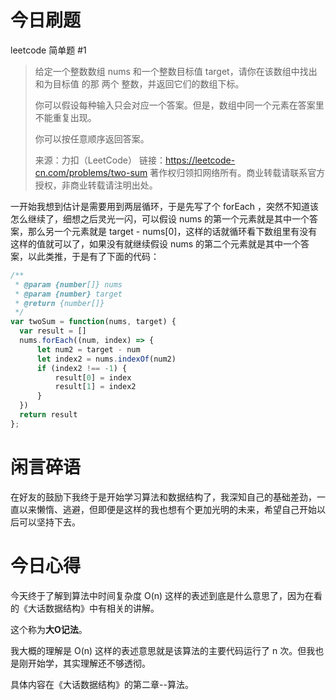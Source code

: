 # 今日刷题
leetcode 简单题 #1

> 给定一个整数数组 nums 和一个整数目标值 target，请你在该数组中找出 和为目标值 的那 两个 整数，并返回它们的数组下标。
>
> 你可以假设每种输入只会对应一个答案。但是，数组中同一个元素在答案里不能重复出现。
>
> 你可以按任意顺序返回答案。
>
> 来源：力扣（LeetCode）
链接：https://leetcode-cn.com/problems/two-sum
著作权归领扣网络所有。商业转载请联系官方授权，非商业转载请注明出处。

一开始我想到估计是需要用到两层循环，于是先写了个 forEach ，突然不知道该怎么继续了，细想之后灵光一闪，可以假设 nums 的第一个元素就是其中一个答案，那么另一个元素就是 target - nums[0]，这样的话就循环看下数组里有没有这样的值就可以了，如果没有就继续假设 nums 的第二个元素就是其中一个答案，以此类推，于是有了下面的代码：

```js
/**
 * @param {number[]} nums
 * @param {number} target
 * @return {number[]}
 */
var twoSum = function(nums, target) {
  var result = []
  nums.forEach((num, index) => {
      let num2 = target - num
      let index2 = nums.indexOf(num2)
      if (index2 !== -1) {
          result[0] = index
          result[1] = index2
      }
  })
  return result
};
```

# 闲言碎语
在好友的鼓励下我终于是开始学习算法和数据结构了，我深知自己的基础差劲，一直以来懒惰、逃避，但即便是这样的我也想有个更加光明的未来，希望自己开始以后可以坚持下去。

# 今日心得

今天终于了解到算法中时间复杂度 O(n) 这样的表述到底是什么意思了，因为在看的《大话数据结构》中有相关的讲解。

这个称为**大O记法**。

我大概的理解是 O(n) 这样的表述意思就是该算法的主要代码运行了 n 次。但我也是刚开始学，其实理解还不够透彻。

具体内容在《大话数据结构》的第二章--算法。